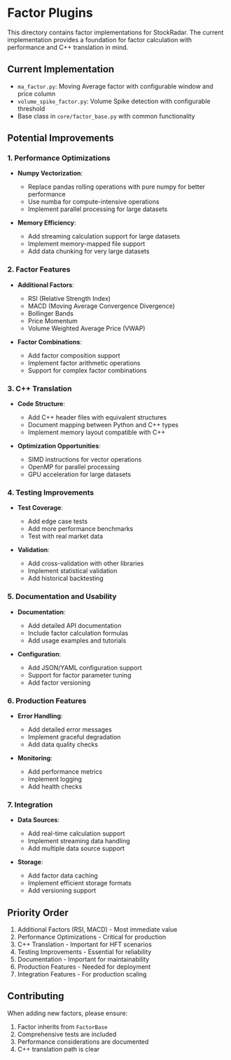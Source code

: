 # Factor Plugins

This directory contains factor implementations for StockRadar. The current implementation provides a foundation for factor calculation with performance and C++ translation in mind.

## Current Implementation

- `ma_factor.py`: Moving Average factor with configurable window and price column
- `volume_spike_factor.py`: Volume Spike detection with configurable threshold
- Base class in `core/factor_base.py` with common functionality

## Potential Improvements

### 1. Performance Optimizations

- **Numpy Vectorization**:
  - Replace pandas rolling operations with pure numpy for better performance
  - Use numba for compute-intensive operations
  - Implement parallel processing for large datasets

- **Memory Efficiency**:
  - Add streaming calculation support for large datasets
  - Implement memory-mapped file support
  - Add data chunking for very large datasets

### 2. Factor Features

- **Additional Factors**:
  - RSI (Relative Strength Index)
  - MACD (Moving Average Convergence Divergence)
  - Bollinger Bands
  - Price Momentum
  - Volume Weighted Average Price (VWAP)

- **Factor Combinations**:
  - Add factor composition support
  - Implement factor arithmetic operations
  - Support for complex factor combinations

### 3. C++ Translation

- **Code Structure**:
  - Add C++ header files with equivalent structures
  - Document mapping between Python and C++ types
  - Implement memory layout compatible with C++

- **Optimization Opportunities**:
  - SIMD instructions for vector operations
  - OpenMP for parallel processing
  - GPU acceleration for large datasets

### 4. Testing Improvements

- **Test Coverage**:
  - Add edge case tests
  - Add more performance benchmarks
  - Test with real market data

- **Validation**:
  - Add cross-validation with other libraries
  - Implement statistical validation
  - Add historical backtesting

### 5. Documentation and Usability

- **Documentation**:
  - Add detailed API documentation
  - Include factor calculation formulas
  - Add usage examples and tutorials

- **Configuration**:
  - Add JSON/YAML configuration support
  - Support for factor parameter tuning
  - Add factor versioning

### 6. Production Features

- **Error Handling**:
  - Add detailed error messages
  - Implement graceful degradation
  - Add data quality checks

- **Monitoring**:
  - Add performance metrics
  - Implement logging
  - Add health checks

### 7. Integration

- **Data Sources**:
  - Add real-time calculation support
  - Implement streaming data handling
  - Add multiple data source support

- **Storage**:
  - Add factor data caching
  - Implement efficient storage formats
  - Add versioning support

## Priority Order

1. Additional Factors (RSI, MACD) - Most immediate value
2. Performance Optimizations - Critical for production
3. C++ Translation - Important for HFT scenarios
4. Testing Improvements - Essential for reliability
5. Documentation - Important for maintainability
6. Production Features - Needed for deployment
7. Integration Features - For production scaling

## Contributing

When adding new factors, please ensure:
1. Factor inherits from `FactorBase`
2. Comprehensive tests are included
3. Performance considerations are documented
4. C++ translation path is clear 